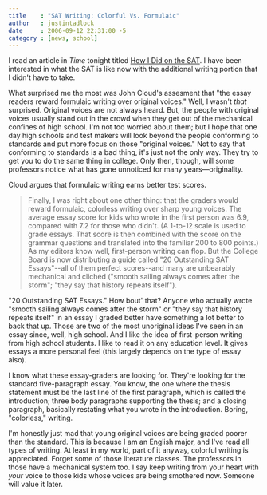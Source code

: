 ```yaml
---
title    : "SAT Writing: Colorful Vs. Formulaic"
author   : justintadlock
date     : 2006-09-12 22:31:00 -5
category : [news, school]
---
```


I read an article in <i> Time</i> tonight titled <a href="http://www.time.com/time/magazine/article/0,9171,1531301,00.html" title="Time Website Version of the Article (New Window)" rel="external"> How I Did on the SAT</a>.  I have been interested in what the SAT is like now with the additional writing portion that I didn't have to take.

What surprised me the most was John Cloud's assesment that "the essay readers reward formulaic writing over original voices."  Well, I wasn't <i> that</i> surprised.  Original voices are not always heard.  But, the people with original voices usually stand out in the crowd when they get out of the mechanical confines of high school.  I'm not too worried about them; but I hope that one day high schools and test makers will look beyond the people conforming to standards and put more focus on those "original voices."  Not to say that conforming to standards is a bad thing, it's just not the only way.  They try to get you to do the same thing in college.  Only then, though, will some professors notice what has gone unnoticed for many years&mdash;originality.

Cloud argues that formulaic writing earns better test scores.

<blockquote>
Finally, I was right about one other thing: that the graders would reward formulaic, colorless writing over sharp young voices. The average essay score for kids who wrote in the first person was 6.9, compared with 7.2 for those who didn't. (A 1-to-12 scale is used to grade essays. That score is then combined with the score on the grammar questions and translated into the familiar 200 to 800 points.) As my editors know well, first-person writing can flop. But the College Board is now distributing a guide called "20 Outstanding SAT Essays"--all of them perfect scores--and many are unbearably mechanical and clich&eacute;d ("smooth sailing always comes after the storm"; "they say that history repeats itself").
</blockquote>

"20 Outstanding SAT Essays."  How bout' that?  Anyone who actually wrote "smooth sailing always comes after the storm" or "they say that history repeats itself" in an essay I graded better have something a lot better to back that up.  Those are two of the most unoriginal ideas I've seen in an essay since, well, high school.  And I like the idea of first-person writing from high school students.  I like to read it on any education level.  It gives essays a more personal feel (this largely depends on the type of essay also).

I know what these essay-graders are looking for.  They're looking for the standard five-paragraph essay.  You know, the one where the thesis statement must be the last line of the first paragraph, which is called the introduction; three body paragraphs supporting the thesis; and a closing paragraph, basically restating what you wrote in the introduction.  Boring, "colorless," writing.

I'm honestly just mad that young original voices are being graded poorer than the standard.  This is because I am an English major, and I've read all types of writing.  At least in my world, part of it anyway, colorful writing is appreciated.  Forget some of those literature classes.  The professors in those have a mechanical system too.  I say keep writing from your heart with <i> your</i> voice to those kids whose voices are being smothered now.  Someone will value it later.

